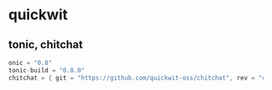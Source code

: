 # quickwit

## tonic, chitchat

``` rust
onic = "0.8"
tonic-build = "0.8.0"
chitchat = { git = "https://github.com/quickwit-oss/chitchat", rev = "cd568ba" }
```
